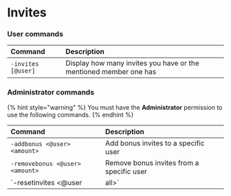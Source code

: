 # Invites

### User commands

| Command | Description |
| :--- | :--- |
| `-invites [@user]` | Display how many invites you have or the mentioned member one has |

### Administrator commands

{% hint style="warning" %}
You must have the **Administrator** permission to use the following commands.
{% endhint %}

| Command | Description |
| :--- | :--- |
| `-addbonus <@user> <amount>` | Add bonus invites to a specific user |
| `-removebonus <@user> <amount>` | Remove bonus invites from a specific user |
| `-resetinvites <@user | all>` | Reset everyone's invites or the mentioned member one on the server |



